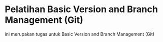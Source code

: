 # Pelatihan Basic Version and Branch Management (Git)

ini merupakan tugas untuk Basic Version and Branch Management (Git)
